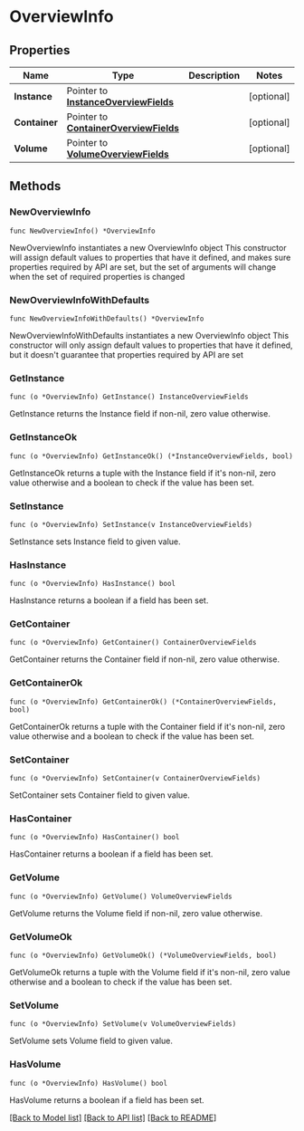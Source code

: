 # OverviewInfo

## Properties

Name | Type | Description | Notes
------------ | ------------- | ------------- | -------------
**Instance** | Pointer to [**InstanceOverviewFields**](InstanceOverviewFields.md) |  | [optional] 
**Container** | Pointer to [**ContainerOverviewFields**](ContainerOverviewFields.md) |  | [optional] 
**Volume** | Pointer to [**VolumeOverviewFields**](VolumeOverviewFields.md) |  | [optional] 

## Methods

### NewOverviewInfo

`func NewOverviewInfo() *OverviewInfo`

NewOverviewInfo instantiates a new OverviewInfo object
This constructor will assign default values to properties that have it defined,
and makes sure properties required by API are set, but the set of arguments
will change when the set of required properties is changed

### NewOverviewInfoWithDefaults

`func NewOverviewInfoWithDefaults() *OverviewInfo`

NewOverviewInfoWithDefaults instantiates a new OverviewInfo object
This constructor will only assign default values to properties that have it defined,
but it doesn't guarantee that properties required by API are set

### GetInstance

`func (o *OverviewInfo) GetInstance() InstanceOverviewFields`

GetInstance returns the Instance field if non-nil, zero value otherwise.

### GetInstanceOk

`func (o *OverviewInfo) GetInstanceOk() (*InstanceOverviewFields, bool)`

GetInstanceOk returns a tuple with the Instance field if it's non-nil, zero value otherwise
and a boolean to check if the value has been set.

### SetInstance

`func (o *OverviewInfo) SetInstance(v InstanceOverviewFields)`

SetInstance sets Instance field to given value.

### HasInstance

`func (o *OverviewInfo) HasInstance() bool`

HasInstance returns a boolean if a field has been set.

### GetContainer

`func (o *OverviewInfo) GetContainer() ContainerOverviewFields`

GetContainer returns the Container field if non-nil, zero value otherwise.

### GetContainerOk

`func (o *OverviewInfo) GetContainerOk() (*ContainerOverviewFields, bool)`

GetContainerOk returns a tuple with the Container field if it's non-nil, zero value otherwise
and a boolean to check if the value has been set.

### SetContainer

`func (o *OverviewInfo) SetContainer(v ContainerOverviewFields)`

SetContainer sets Container field to given value.

### HasContainer

`func (o *OverviewInfo) HasContainer() bool`

HasContainer returns a boolean if a field has been set.

### GetVolume

`func (o *OverviewInfo) GetVolume() VolumeOverviewFields`

GetVolume returns the Volume field if non-nil, zero value otherwise.

### GetVolumeOk

`func (o *OverviewInfo) GetVolumeOk() (*VolumeOverviewFields, bool)`

GetVolumeOk returns a tuple with the Volume field if it's non-nil, zero value otherwise
and a boolean to check if the value has been set.

### SetVolume

`func (o *OverviewInfo) SetVolume(v VolumeOverviewFields)`

SetVolume sets Volume field to given value.

### HasVolume

`func (o *OverviewInfo) HasVolume() bool`

HasVolume returns a boolean if a field has been set.


[[Back to Model list]](../README.md#documentation-for-models) [[Back to API list]](../README.md#documentation-for-api-endpoints) [[Back to README]](../README.md)


